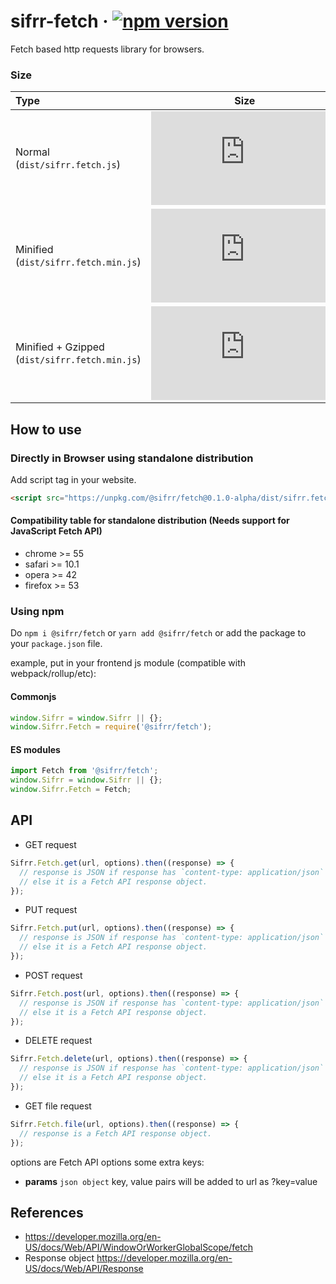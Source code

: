 # sifrr-fetch &middot; [![npm version](https://img.shields.io/npm/v/@sifrr/fetch.svg)](https://www.npmjs.com/package/@sifrr/fetch)

Fetch based http requests library for browsers.

### Size
| Type | Size     |
| :------------ | :------------: |
| Normal (`dist/sifrr.fetch.js`)       | [![Normal](https://img.badgesize.io/sifrr/sifrr/master/packages/browser/sifrr-fetch/dist/sifrr.fetch.js?maxAge=600)](https://github.com/sifrr/sifrr/blob/master/packages/browser/sifrr-fetch/dist/sifrr.fetch.js) |
| Minified (`dist/sifrr.fetch.min.js`) | [![Minified](https://img.badgesize.io/sifrr/sifrr/master/packages/browser/sifrr-fetch/dist/sifrr.fetch.min.js?maxAge=600)](https://github.com/sifrr/sifrr/blob/master/packages/browser/sifrr-fetch/dist/sifrr.fetch.min.js) |
| Minified + Gzipped (`dist/sifrr.fetch.min.js`) | [![Minified + Gzipped](https://img.badgesize.io/sifrr/sifrr/master/packages/browser/sifrr-fetch/dist/sifrr.fetch.min.js?compression=gzip&maxAge=600)](https://github.com/sifrr/sifrr/blob/master/packages/browser/sifrr-fetch/dist/sifrr.fetch.min.js) |

## How to use
### Directly in Browser using standalone distribution
Add script tag in your website.
```html
<script src="https://unpkg.com/@sifrr/fetch@0.1.0-alpha/dist/sifrr.fetch.min.js"></script>
```

#### Compatibility table for standalone distribution (Needs support for JavaScript Fetch API)
- chrome >= 55
- safari >= 10.1
- opera >= 42
- firefox >= 53


### Using npm
Do `npm i @sifrr/fetch` or `yarn add @sifrr/fetch` or add the package to your `package.json` file.

example, put in your frontend js module (compatible with webpack/rollup/etc):
#### Commonjs
```js
window.Sifrr = window.Sifrr || {};
window.Sifrr.Fetch = require('@sifrr/fetch');
```

#### ES modules
```js
import Fetch from '@sifrr/fetch';
window.Sifrr = window.Sifrr || {};
window.Sifrr.Fetch = Fetch;
```

## API
- GET request
```js
Sifrr.Fetch.get(url, options).then((response) => {
  // response is JSON if response has `content-type: application/json` header
  // else it is a Fetch API response object.
});
```
- PUT request
```js
Sifrr.Fetch.put(url, options).then((response) => {
  // response is JSON if response has `content-type: application/json` header
  // else it is a Fetch API response object.
});
```
- POST request
```js
Sifrr.Fetch.post(url, options).then((response) => {
  // response is JSON if response has `content-type: application/json` header
  // else it is a Fetch API response object.
});
```
- DELETE request
```js
Sifrr.Fetch.delete(url, options).then((response) => {
  // response is JSON if response has `content-type: application/json` header
  // else it is a Fetch API response object.
});
```
- GET file request
```js
Sifrr.Fetch.file(url, options).then((response) => {
  // response is a Fetch API response object.
});
```
options are Fetch API options some extra keys:
- **params** `json object` key, value pairs will be added to url as ?key=value

## References
- https://developer.mozilla.org/en-US/docs/Web/API/WindowOrWorkerGlobalScope/fetch
- Response object https://developer.mozilla.org/en-US/docs/Web/API/Response
